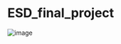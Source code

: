 # ESD_final_project

![image](https://github.com/anuh7/ESD_final_project/assets/112423192/0a063bd8-ab21-4d05-a454-5946a24874da)
